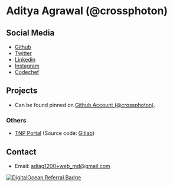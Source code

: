 # Aditya Agrawal (@crossphoton)

## Social Media

- [Github](https://github.com/crossphoton)
- [Twitter](https://twitter.com/grownupadi)
- [Linkedin](https://linkedin.com/in/crossphoton)
- [Instagram](https://instagram.com/crossphoton)
- [Codechef](https://codechef.com/users/cross_photon)

## Projects

- Can be found pinned on [Github Account (@crossphoton)](https://github.com/crossphoton).

### Others

- [TNP Portal](http://tnp-portal-frontend.vercel.app) (Source code: [Gitlab](https://gitlab.com/crossphoton/tnp-portal))


## Contact
- Email: [adiag1200+web_md@gmail.com](mailto:adiag1200+web_md@gmail.com)


[![DigitalOcean Referral Badge](https://web-platforms.sfo2.cdn.digitaloceanspaces.com/WWW/Badge%201.svg)](https://www.digitalocean.com/?refcode=1628a235d1d3&utm_campaign=Referral_Invite&utm_medium=Referral_Program&utm_source=badge)

